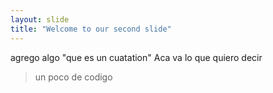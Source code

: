 ```yaml
---
layout: slide
title: "Welcome to our second slide"
---
```

agrego algo "que es un cuatation"
Aca va lo que quiero decir

> un poco de codigo


